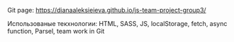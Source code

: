 Git page:
https://dianaaleksieieva.github.io/js-team-project-group3/

Использованые текхнологии: 
HTML, SASS, JS, localStorage, fetch, async function, Parsel, team work in Git
